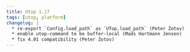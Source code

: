 ```yaml
---
title: Utop 1.17
tags: [utop, platform]
changelog: |
  * re-export `Config.load_path` as `UTop.load_path` (Peter Zotov)
  * enable utop-command to be buffer-local (Mads Hartmann Jensen)
  * fix 4.01 compatibility (Peter Zotov)
---
```


